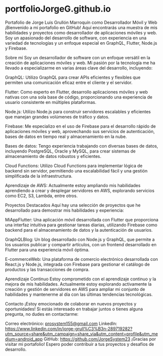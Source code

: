 # portfolioJorgeG.github.io

Portafolio de Jorge Luis Grullón Marroquín como Desarrollador Móvil y Web 
¡Bienvenido a mi portafolio en GitHub! Aquí encontrarás una muestra de mis habilidades y proyectos como desarrollador de aplicaciones móviles y web. Soy un apasionado del desarrollo de software, con experiencia en una variedad de tecnologías y un enfoque especial en GraphQL, Flutter, Node.js y Firebase.

Sobre mí
Soy un desarrollador de software con un enfoque versátil en la creación de aplicaciones móviles y web. Mi pasión por la tecnología me ha llevado a especializarme en varias áreas clave del desarrollo, incluyendo:

GraphQL: Utilizo GraphQL para crear APIs eficientes y flexibles que permiten una comunicación eficaz entre el cliente y el servidor.

Flutter: Como experto en Flutter, desarrollo aplicaciones móviles y web nativas con una sola base de código, proporcionando una experiencia de usuario consistente en múltiples plataformas.

Node.js: Utilizo Node.js para construir servidores escalables y eficientes que manejan grandes volúmenes de tráfico y datos.

Firebase: Me especializo en el uso de Firebase para el desarrollo rápido de aplicaciones móviles y web, aprovechando sus servicios de autenticación, bases de datos en tiempo real y almacenamiento en la nube.

Bases de datos: Tengo experiencia trabajando con diversas bases de datos, incluyendo PostgreSQL, Oracle y MySQL, para crear sistemas de almacenamiento de datos robustos y eficientes.

Cloud Functions: Utilizo Cloud Functions para implementar lógica de backend sin servidor, permitiendo una escalabilidad fácil y una gestión simplificada de la infraestructura.

Aprendizaje de AWS: Actualmente estoy ampliando mis habilidades aprendiendo a crear y desplegar servidores en AWS, explorando servicios como EC2, S3, Lambda, entre otros.

Proyectos Destacados
Aquí hay una selección de proyectos que he desarrollado para demostrar mis habilidades y experiencia:

MiAppFlutter: Una aplicación móvil desarrollada con Flutter que proporciona una interfaz intuitiva para gestionar tareas diarias, utilizando Firebase como backend para el almacenamiento de datos y la autenticación de usuarios.

GraphQLBlog: Un blog desarrollado con Node.js y GraphQL, que permite a los usuarios publicar y compartir artículos, con un frontend desarrollado en Flutter para una experiencia móvil óptima.

E-commerceWeb: Una plataforma de comercio electrónico desarrollada con React.js y Node.js, integrada con Firebase para gestionar el catálogo de productos y las transacciones de compra.

Aprendizaje Continuo
Estoy comprometido con el aprendizaje continuo y la mejora de mis habilidades. Actualmente estoy explorando activamente la creación y gestión de servidores en AWS para ampliar mi conjunto de habilidades y mantenerme al día con las últimas tendencias tecnológicas.

Contacto
¡Estoy emocionado de colaborar en nuevos proyectos y oportunidades! Si estás interesado en trabajar juntos o tienes alguna pregunta, no dudes en contactarme:

Correo electrónico: prosystem155@gmail.com
LinkedIn: https://www.linkedin.com/in/jorge-grull%C3%B3n-289719282?utm_source=share&utm_campaign=share_via&utm_content=profile&utm_medium=android_app
GitHub: https://github.com/JorgeSystem23
¡Gracias por visitar mi portafolio! Espero poder contribuir a tus proyectos y desafíos de desarrollo.
